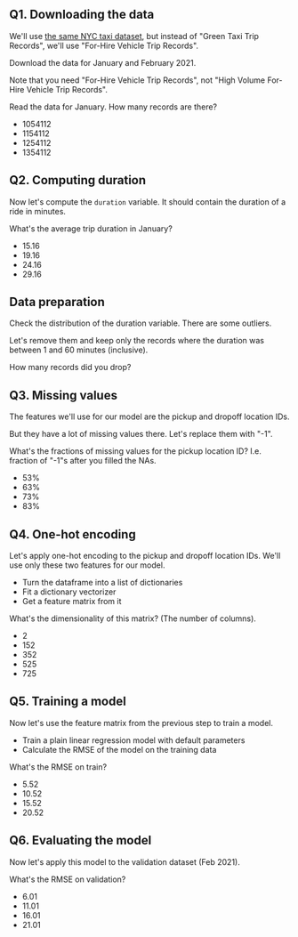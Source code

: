 ## Q1. Downloading the data

We'll use [the same NYC taxi dataset](https://www1.nyc.gov/site/tlc/about/tlc-trip-record-data.page),
but instead of "Green Taxi Trip Records", we'll use "For-Hire Vehicle Trip Records".

Download the data for January and February 2021.

Note that you need "For-Hire Vehicle Trip Records", not "High Volume For-Hire Vehicle Trip Records".

Read the data for January. How many records are there?

* 1054112
* 1154112
* 1254112
* 1354112


## Q2. Computing duration

Now let's compute the `duration` variable. It should contain the duration of a ride in minutes. 

What's the average trip duration in January?

* 15.16
* 19.16
* 24.16
* 29.16

## Data preparation

Check the distribution of the duration variable. There are some outliers. 

Let's remove them and keep only the records where the duration was between 1 and 60 minutes (inclusive).

How many records did you drop? 

## Q3. Missing values

The features we'll use for our model are the pickup and dropoff location IDs. 

But they have a lot of missing values there. Let's replace them with "-1".

What's the fractions of missing values for the pickup location ID? I.e. fraction of "-1"s after you filled the NAs.

* 53%
* 63%
* 73%
* 83%

## Q4. One-hot encoding

Let's apply one-hot encoding to the pickup and dropoff location IDs. We'll use only these two features for our model. 

* Turn the dataframe into a list of dictionaries
* Fit a dictionary vectorizer 
* Get a feature matrix from it

What's the dimensionality of this matrix? (The number of columns).

* 2
* 152
* 352
* 525
* 725

## Q5. Training a model

Now let's use the feature matrix from the previous step to train a model. 

* Train a plain linear regression model with default parameters 
* Calculate the RMSE of the model on the training data

What's the RMSE on train?

* 5.52
* 10.52
* 15.52
* 20.52


## Q6. Evaluating the model

Now let's apply this model to the validation dataset (Feb 2021). 

What's the RMSE on validation?

* 6.01
* 11.01
* 16.01
* 21.01